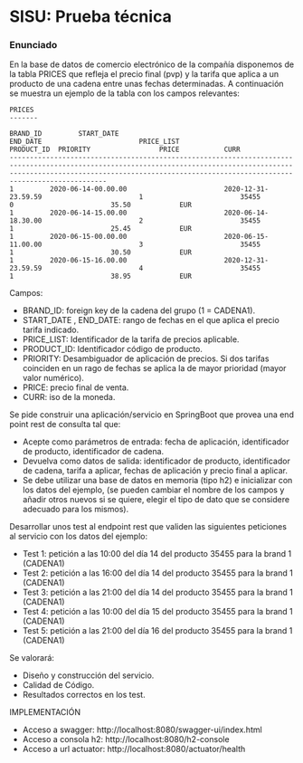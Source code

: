 # SISU: Prueba técnica

### Enunciado
En la base de datos de comercio electrónico de la compañía disponemos de la tabla PRICES que refleja el precio final (pvp) y la tarifa que aplica a un producto de una cadena entre unas fechas determinadas. A continuación se muestra un ejemplo de la tabla con los campos relevantes:

    PRICES
    -------
    
    BRAND_ID         START_DATE                                    END_DATE                        PRICE_LIST                   PRODUCT_ID  PRIORITY                 PRICE           CURR
    ------------------------------------------------------------------------------------------------------------------------------------------------------------------------------------------------------------------------------------------
    1         2020-06-14-00.00.00                        2020-12-31-23.59.59                        1                        35455                0                        35.50            EUR
    1         2020-06-14-15.00.00                        2020-06-14-18.30.00                        2                        35455                1                        25.45            EUR
    1         2020-06-15-00.00.00                        2020-06-15-11.00.00                        3                        35455                1                        30.50            EUR
    1         2020-06-15-16.00.00                        2020-12-31-23.59.59                        4                        35455                1                        38.95            EUR

Campos:
* BRAND_ID: foreign key de la cadena del grupo (1 = CADENA1).
* START_DATE , END_DATE: rango de fechas en el que aplica el precio tarifa indicado.
* PRICE_LIST: Identificador de la tarifa de precios aplicable.
* PRODUCT_ID: Identificador código de producto.
* PRIORITY: Desambiguador de aplicación de precios. Si dos tarifas coinciden en un rago de fechas se aplica la de mayor prioridad (mayor valor numérico).
* PRICE: precio final de venta.
* CURR: iso de la moneda.

Se pide construir una aplicación/servicio en SpringBoot que provea una end point rest de consulta tal que:

* Acepte como parámetros de entrada: fecha de aplicación, identificador de producto, identificador de cadena.
* Devuelva como datos de salida: identificador de producto, identificador de cadena, tarifa a aplicar, fechas de aplicación y precio final a aplicar.
* Se debe utilizar una base de datos en memoria (tipo h2) e inicializar con los datos del ejemplo, (se pueden cambiar el nombre de los campos y añadir otros nuevos si se quiere, elegir el tipo de dato que se considere adecuado para los mismos).

Desarrollar unos test al endpoint rest que validen las siguientes peticiones al servicio con los datos del ejemplo:

- Test 1: petición a las 10:00 del día 14 del producto 35455 para la brand 1 (CADENA1)
- Test 2: petición a las 16:00 del día 14 del producto 35455 para la brand 1 (CADENA1)
- Test 3: petición a las 21:00 del día 14 del producto 35455 para la brand 1 (CADENA1)
- Test 4: petición a las 10:00 del día 15 del producto 35455 para la brand 1 (CADENA1)
- Test 5: petición a las 21:00 del día 16 del producto 35455 para la brand 1 (CADENA1)

Se valorará:

* Diseño y construcción del servicio.
* Calidad de Código.
* Resultados correctos en los test.

IMPLEMENTACIÓN

* Acceso a swagger: http://localhost:8080/swagger-ui/index.html
* Acceso a consola h2: http://localhost:8080/h2-console
* Acceso a url actuator: http://localhost:8080/actuator/health